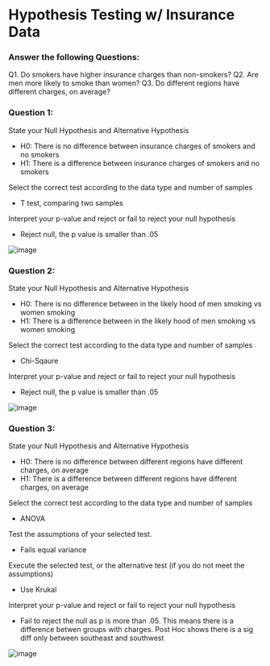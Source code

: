 # Hypothesis Testing w/ Insurance Data


### Answer the following Questions:
 Q1. Do smokers have higher insurance charges than non-smokers?
 Q2. Are men more likely to smoke than women?
 Q3. Do different regions have different charges, on average?


### Question 1: 
State your Null Hypothesis and Alternative Hypothesis
- H0: There is no difference between insurance charges of smokers and no smokers
- H1: There is a difference between insurance charges of smokers and no smokers

Select the correct test according to the data type and number of samples
 - T test, comparing two samples
   
Interpret your p-value and reject or fail to reject your null hypothesis
- Reject null, the p value is smaller than .05

![image](https://github.com/kassiedancer92/Hypothesis_Testing_with-Insurance_Data_Core/assets/133593433/c8bf2794-d55f-455b-9f8f-ed8a207923d5)

### Question 2: 
State your Null Hypothesis and Alternative Hypothesis
- H0: There is no difference between in the likely hood of men smoking vs women smoking
- H1: There is a difference between in the likely hood of men smoking vs women smoking
  
Select the correct test according to the data type and number of samples
- Chi-Sqaure
  
Interpret your p-value and reject or fail to reject your null hypothesis
- Reject null, the p value is smaller than .05
  
![image](https://github.com/kassiedancer92/Hypothesis_Testing_with-Insurance_Data_Core/assets/133593433/de0b3079-9622-461c-bc35-da1970423096)


### Question 3: 
State your Null Hypothesis and Alternative Hypothesis
- H0: There is no difference between different regions have different charges, on average
- H1: There is a difference between different regions have different charges, on average
  
Select the correct test according to the data type and number of samples
- ANOVA
  
Test the assumptions of your selected test.
- Fails equal variance
  
Execute the selected test, or the alternative test (if you do not meet the assumptions)
- Use Krukal
  
Interpret your p-value and reject or fail to reject your null hypothesis
- Fail to reject the null as p is more than .05. This means there is a difference betwen groups with charges. Post Hoc shows there is a sig diff only between southeast and southwest

![image](https://github.com/kassiedancer92/Hypothesis_Testing_with-Insurance_Data_Core/assets/133593433/a6ba589f-c9c0-4e74-9695-2a6a2cbb8be6)

